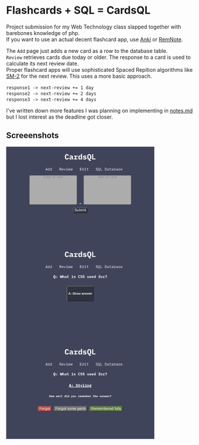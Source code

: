 # Flashcards + SQL = CardsQL

Project submission for my Web Technology class slapped together with barebones knowledge of php.  
If you want to use an actual decent flashcard app, use [Anki](https://apps.ankiweb.net/) or [RemNote](https://www.remnote.com/).


The `Add` page just adds a new card as a row to the database table.  
`Review` retrieves cards due today or older. 
The response to a card is used to calculate its next review date.  
Proper flashcard apps will use sophisticated Spaced Repition algorithms like [SM-2](https://github.com/thyagoluciano/sm2) for the next review.
This uses a more basic approach.
```
response1 -> next-review += 1 day
response2 -> next-review += 2 days
response3 -> next-review += 4 days
```

I've written down more features I was planning on implementing in [notes.md](notes.md) but I lost interest as the deadline got closer.
## Screeenshots
<img src="screenshots/screenshot-add.png" width="400" align="left"/>  
<img src="screenshots/screenshot-review-before.png" width="400" align="left"/>  
<img src="screenshots/screenshot-review-after.png" width="400" align="left"/>   
